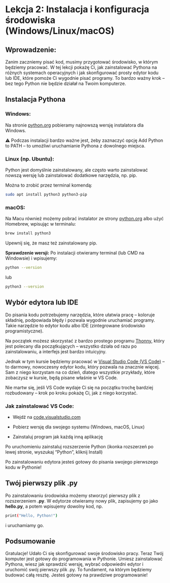 # Lekcja 2: Instalacja i konfiguracja środowiska (Windows/Linux/macOS)

## Wprowadzenie:
Zanim zaczniemy pisać kod, musimy przygotować środowisko, w którym będziemy pracować. W tej lekcji pokażę Ci, jak zainstalować Pythona na różnych systemach operacyjnych i jak skonfigurować prosty edytor kodu lub IDE, które pomoże Ci wygodnie pisać programy. To bardzo ważny krok – bez tego Python nie będzie działał na Twoim komputerze.

## Instalacja Pythona

### Windows:
Na stronie [python.org](https://python.org) pobieramy najnowszą wersję instalatora dla Windows.

⚠️ Podczas instalacji bardzo ważne jest, żeby zaznaczyć opcję Add Python to PATH – to umożliwi uruchamianie Pythona z dowolnego miejsca.

### Linux (np. Ubuntu):
Python jest domyślnie zainstalowany, ale często warto zainstalować nowszą wersję lub zainstalować dodatkowe narzędzia, np. pip.

Można to zrobić przez terminal komendą:
```sh
sudo apt install python3 python3-pip
```

### macOS:
Na Macu również możemy pobrać instalator ze strony [python.org](https://python.org) albo użyć Homebrew, wpisując w terminalu:

```sh 
brew install python3
```

Upewnij się, że masz też zainstalowany pip.

**Sprawdzenie wersji:**
Po instalacji otwieramy terminal (lub CMD na Windowsie) i wpisujemy:
```sh
python --version
```
lub
```sh
python3 --version
```

## Wybór edytora lub IDE

Do pisania kodu potrzebujemy narzędzia, które ułatwia pracę – koloruje składnię, podpowiada błędy i pozwala wygodnie uruchamiać programy. Takie narzędzie to edytor kodu albo IDE (zintegrowane środowisko programistyczne).

Na początek możesz skorzystać z bardzo prostego programu [Thonny](https://thonny.org/), który jest polecany dla początkujących – wszystko działa od razu po zainstalowaniu, a interfejs jest bardzo intuicyjny.

Jednak w tym kursie będziemy pracować w [Visual Studio Code (VS Code)](https://code.visualstudio.com/) – to darmowy, nowoczesny edytor kodu, który pozwala na znacznie więcej. Sam z niego korzystam na co dzień, dlatego wszystkie przykłady, które zobaczysz w kursie, będą pisane właśnie w VS Code.

Nie martw się, jeśli VS Code wydaje Ci się na początku trochę bardziej rozbudowany – krok po kroku pokażę Ci, jak z niego korzystać.

### Jak zainstalować VS Code:

* Wejdź na [code.visualstudio.com](https://code.visualstudio.com/)

* Pobierz wersję dla swojego systemu (Windows, macOS, Linux)

* Zainstaluj program jak każdą inną aplikację

Po uruchomieniu zainstaluj rozszerzenie Python (ikonka rozszerzeń po lewej stronie, wyszukaj “Python”, kliknij Install)

Po zainstalowaniu edytora jesteś gotowy do pisania swojego pierwszego kodu w Pythonie!

## Twój pierwszy **plik .py**

Po zainstalowaniu środowiska możemy stworzyć pierwszy plik z rozszerzeniem **.py**. W edytorze otwieramy nowy plik, zapisujemy go jako **hello.py**, a potem wpisujemy dowolny kod, np. 
```sh
print("Hello, Python!")
```
i uruchamiamy go.

## Podsumowanie

Gratulacje! Udało Ci się skonfigurować swoje środowisko pracy. Teraz Twój komputer jest gotowy do programowania w Pythonie. Umiesz zainstalować Pythona, wiesz jak sprawdzić wersję, wybrać odpowiedni edytor i uruchomić swój pierwszy plik .py. To fundament, na którym będziemy budować całą resztę. Jesteś gotowy na prawdziwe programowanie!
